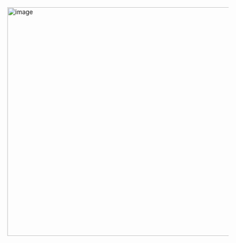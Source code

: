 <img width="1846" height="521" alt="image" src="https://github.com/user-attachments/assets/3c5278bd-852b-4b2c-843b-c04dfdd096ac" />
